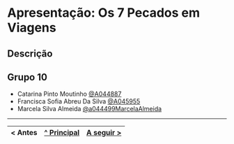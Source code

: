 # Apresentação: Os 7 Pecados em Viagens 

## Descrição



## Grupo 10

* Catarina Pinto Moutinho [@A044887](https://github.com/A044887)
* Francisca Sofia Abreu Da Silva [@A045955](https://github.com/A045955)
* Marcela Silva Almeida [@a044499MarcelaAlmeida](https://github.com/a044499MarcelaAlmeida)



---

< Antes | [^ Principal](../../../) | [A seguir >]()
:--- | :---: | ---: 
